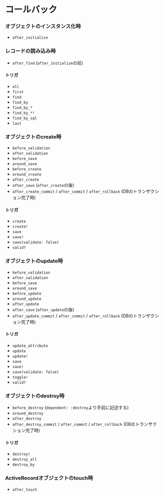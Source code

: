 # コールバック
### オブジェクトのインスタンス化時
- `after_initialize`

### レコードの読み込み時
- `after_find` (`after_initialize`の前)

#### トリガ
- `all`
- `first`
- `find`
- `find_by`
- `find_by_*`
- `find_by_*!`
- `find_by_sql`
- `last`

### オブジェクトのcreate時
- `before_validation`
- `after_validation`
- `before_save`
- `around_save`
- `before_create`
- `around_create`
- `after_create`
- `after_save` (`after_create`の後)
- `after_create_commit` / `after_commit` / `after_rollback` (DBのトランザクション完了時)

#### トリガ
- `create`
- `create!`
- `save`
- `save!`
- `save(validate: false)`
- `valid?`

### オブジェクトのupdate時
- `before_validation`
- `after_validation`
- `before_save`
- `around_save`
- `before_update`
- `around_update`
- `after_update`
- `after_save` (`after_update`の後)
- `after_update_commit` / `after_commit` / `after_rollback` (DBのトランザクション完了時)

#### トリガ
- `update_attribute`
- `update`
- `update!`
- `save`
- `save!`
- `save(validate: false)`
- `toggle!`
- `valid?`

### オブジェクトのdestroy時
- `before_destroy` (`dependent: :destroy`より手前に記述する)
- `around_destroy`
- `after_destroy`
- `after_destroy_commit` / `after_commit` / `after_rollback` (DBのトランザクション完了時)

#### トリガ
- `destroy!`
- `destroy_all`
- `destroy_by`

### ActiveRecordオブジェクトのtouch時
- `after_touch`
